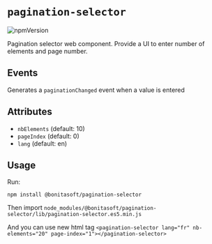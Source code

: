 # `pagination-selector`

![npmVersion](https://img.shields.io/npm/v/@bonitasoft/pagination-selector?color=blue&style=plastic)

Pagination selector web component. Provide a UI to enter number of elements and page number.

## Events
Generates a `paginationChanged` event when a value is entered


## Attributes
- `nbElements`  (default: 10)
- `pageIndex`   (default: 0)
- `lang`        (default: en)

## Usage

Run:

    npm install @bonitasoft/pagination-selector

Then import `node_modules/@bonitasoft/pagination-selector/lib/pagination-selector.es5.min.js`

And you can use new html tag `<pagination-selector lang="fr" nb-elements="20" page-index="1"></pagination-selector>`
